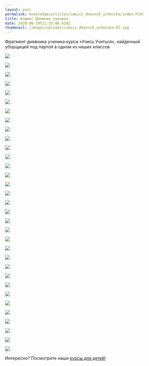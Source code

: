 ```yaml
---
layout: post
permalink: knowledge/articles/comics_dnevnik_uchenika/index.html
title: Комикс Дневник ученика
date: 2020-06-19T21:35:08.618Z
thumbnail: /images/uploads/comics_dnevnik_uchenika-01.jpg
---
```

Фрагмент дневника ученика курса «Учись Учиться», найденный уборщицей под партой в одном из наших классов

![](/images/uploads/comics_dnevnik_uchenika-02.jpg)

![](/images/uploads/comics_dnevnik_uchenika-03.jpg)

![](/images/uploads/comics_dnevnik_uchenika-04.jpg)

![](/images/uploads/comics_dnevnik_uchenika-05.jpg)

![](/images/uploads/comics_dnevnik_uchenika-06.jpg)

![](/images/uploads/comics_dnevnik_uchenika-07.jpg)

![](/images/uploads/comics_dnevnik_uchenika-08.jpg)

![](/images/uploads/comics_dnevnik_uchenika-09.jpg)

![](/images/uploads/comics_dnevnik_uchenika-10.jpg)

![](/images/uploads/comics_dnevnik_uchenika-11.jpg)

![](/images/uploads/comics_dnevnik_uchenika-12.jpg)

![](/images/uploads/comics_dnevnik_uchenika-13.jpg)

![](/images/uploads/comics_dnevnik_uchenika-14.jpg)

![](/images/uploads/comics_dnevnik_uchenika-15.jpg)

![](/images/uploads/comics_dnevnik_uchenika-16.jpg)

![](/images/uploads/comics_dnevnik_uchenika-17.jpg)

![](/images/uploads/comics_dnevnik_uchenika-18.jpg)

![](/images/uploads/comics_dnevnik_uchenika-19.jpg)

![](/images/uploads/comics_dnevnik_uchenika-20.jpg)

![](/images/uploads/comics_dnevnik_uchenika-21.jpg)

![](/images/uploads/comics_dnevnik_uchenika-22.jpg)

![](/images/uploads/comics_dnevnik_uchenika-23.jpg)

![](/images/uploads/comics_dnevnik_uchenika-24.jpg)

![](/images/uploads/comics_dnevnik_uchenika-25.jpg)

![](/images/uploads/comics_dnevnik_uchenika-26.jpg)

![](/images/uploads/comics_dnevnik_uchenika-27.jpg)

![](/images/uploads/comics_dnevnik_uchenika-28.jpg)

![](/images/uploads/comics_dnevnik_uchenika-29.jpg)

![](/images/uploads/comics_dnevnik_uchenika-30.jpg)

![](/images/uploads/comics_dnevnik_uchenika-31.jpg)

![](/images/uploads/comics_dnevnik_uchenika-32.jpg)

![](/images/uploads/comics_dnevnik_uchenika-33.jpg)

![](/images/uploads/comics_dnevnik_uchenika-34.jpg)

Интересно? Посмотрите наши [курсы для детей!](https://advance-club.ru/razvivayushie_kursy/dlya_detey_i_roditeley/)
